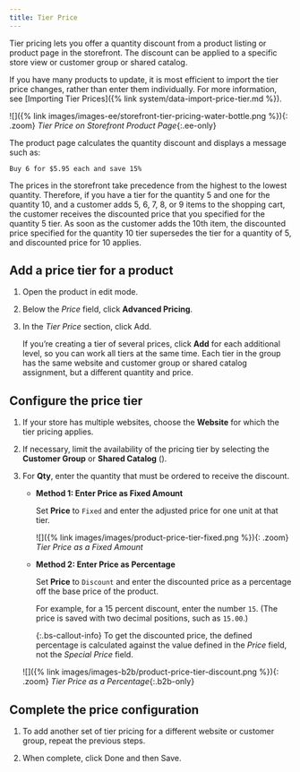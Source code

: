 ```yaml
---
title: Tier Price
---
```


Tier pricing lets you offer a quantity discount from a product listing or product page in the storefront. The discount can be applied to a specific store view or customer group or shared catalog.

If you have many products to update, it is most efficient to import the tier price changes, rather than enter them individually. For more information, see [Importing Tier Prices]({% link system/data-import-price-tier.md %}).

![]({% link images/images-ee/storefront-tier-pricing-water-bottle.png %}){: .zoom}
_Tier Price on Storefront Product Page_{:.ee-only}

The product page calculates the quantity discount and displays a message such as:

`Buy 6 for $5.95 each and save 15%`

The prices in the storefront take precedence from the highest to the lowest quantity. Therefore, if you have a tier for the quantity 5 and one for the quantity 10, and a customer adds 5, 6, 7, 8, or 9 items to the shopping cart, the customer receives the discounted price that you specified for the quantity 5 tier. As soon as the customer adds the 10th item, the discounted price specified for the quantity 10 tier supersedes the tier for a quantity of 5, and discounted price for 10 applies.

## Add a price tier for a product

1. Open the product in edit mode.

1. Below the _Price_ field, click **Advanced Pricing**.

1. In the _Tier Price_ section, click <span class="btn">Add</span>.

   If you’re creating a tier of several prices, click **Add** for each additional level, so you can work all tiers at the same time. Each tier in the group has the same website and customer group or shared catalog assignment, but a different quantity and price.

## Configure the price tier

1. If your store has multiple websites, choose the **Website** for which the tier pricing applies.

1. If necessary, limit the availability of the pricing tier by selecting the **Customer Group** or **Shared Catalog** (<span class="b2b-only"></span>).

1. For **Qty**, enter the quantity that must be ordered to receive the discount.

   - **Method 1: Enter Price as Fixed Amount**

      Set **Price** to `Fixed` and enter the adjusted price for one unit at that tier.

      ![]({% link images/images/product-price-tier-fixed.png %}){: .zoom}
      _Tier Price as a Fixed Amount_

   - **Method 2: Enter Price as Percentage**

      Set **Price** to `Discount` and enter the discounted price as a percentage off the base price of the product.

      For example, for a 15 percent discount, enter the number `15`. (The price is saved with two decimal positions, such as `15.00`.)

      {:.bs-callout-info}
      To get the discounted price, the defined percentage is calculated against the value defined in the _Price_ field, not the _Special Price_ field.

   ![]({% link images/images-b2b/product-price-tier-discount.png %}){: .zoom}
   _Tier Price as a Percentage_{:.b2b-only}

## Complete the price configuration

1. To add another set of tier pricing for a different website or customer group, repeat the previous steps.

1. When complete, click <span class="btn">Done</span> and then <span class="btn">Save</span>.
